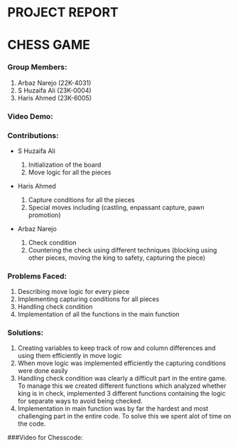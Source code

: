 # PROJECT REPORT

# CHESS GAME

### Group Members:
1. Arbaz Narejo (22K-4031)
2. S Huzaifa Ali (23K-0004)
3. Haris Ahmed (23K-6005)

### Video Demo:



### Contributions:

- S Huzaifa Ali
  1. Initialization of the board
  2. Move logic for all the pieces

- Haris Ahmed
  1. Capture conditions for all the pieces
  2. Special moves including (castling, enpassant capture, pawn promotion)

- Arbaz Narejo
  1. Check condition
  2. Countering the check using different techniques (blocking using other pieces, moving the king to safety, capturing the piece)


### Problems Faced:
1. Describing move logic for every piece
2. Implementing capturing conditions for all pieces
3. Handling check condition
4. Implementation of all the functions in the main function


### Solutions:
1. Creating variables to keep track of row and column differences and using them efficiently in move logic
2. When move logic was implemented efficiently the capturing conditions were done easily
3. Handling check condition was clearly a difficult part in the entire game. To manage this we created different functions which analyzed whether king is in check, implemented 3 different functions containing the logic for separate ways to avoid being checked.
4. Implementation in main function was by far the hardest and most challenging part in the entire code. To solve this we spent alot of time on the code.

###Video for Chesscode:


